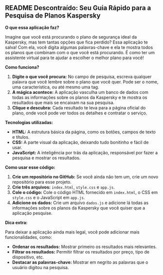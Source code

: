 ##  **README Descontraído: Seu Guia Rápido para a Pesquisa de Planos Kaspersky**

**O que essa aplicação faz?**

Imagine que você está procurando o plano de segurança ideal da Kaspersky, mas tem tantas opções que fica perdido? Essa aplicação te salva! Com ela, você digita algumas palavras-chave e ela te mostra todos os planos que combinam com o que você está procurando. É como ter um assistente virtual para te ajudar a escolher o melhor plano para você!

**Como funciona?**

1. **Digite o que você procura:** No campo de pesquisa, escreva qualquer palavra que você lembre sobre o plano que você quer. Pode ser o nome, uma característica, ou até mesmo uma tag.
2. **A mágica acontece:** A aplicação vasculha um banco de dados com todas as informações sobre os planos da Kaspersky e te mostra os resultados que mais se encaixam na sua pesquisa.
3. **Clique e descubra:** Cada resultado te leva para a página oficial do plano, onde você pode ver todos os detalhes e contratar o serviço.

**Tecnologias utilizadas:**

* **HTML:** A estrutura básica da página, como os botões, campos de texto e títulos.
* **CSS:** A parte visual da aplicação, deixando tudo bonitinho e fácil de usar.
* **JavaScript:** A inteligência por trás da aplicação, responsável por fazer a pesquisa e mostrar os resultados.

**Como usar esse código:**

1. **Crie um repositório no GitHub:** Se você ainda não tem um, crie um novo repositório para esse projeto.
2. **Crie três arquivos:** `index.html`, `style.css` e `app.js`.
3. **Cole o código:** Cole o código HTML fornecido em `index.html`, o CSS em `style.css` e o JavaScript em `app.js`.
4. **Adicione os dados:** Crie um arquivo `dados.js` e adicione lá todas as informações sobre os planos da Kaspersky que você quiser que a aplicação pesquise.

**Dica extra:**

Para deixar a aplicação ainda mais legal, você pode adicionar mais funcionalidades, como:

* **Ordenar os resultados:** Mostrar primeiro os resultados mais relevantes.
* **Filtrar os resultados:** Permitir filtrar os resultados por preço, tipo de dispositivo, etc.
* **Destacar as palavras-chave:** Mostrar em negrito as palavras que o usuário digitou na pesquisa.


